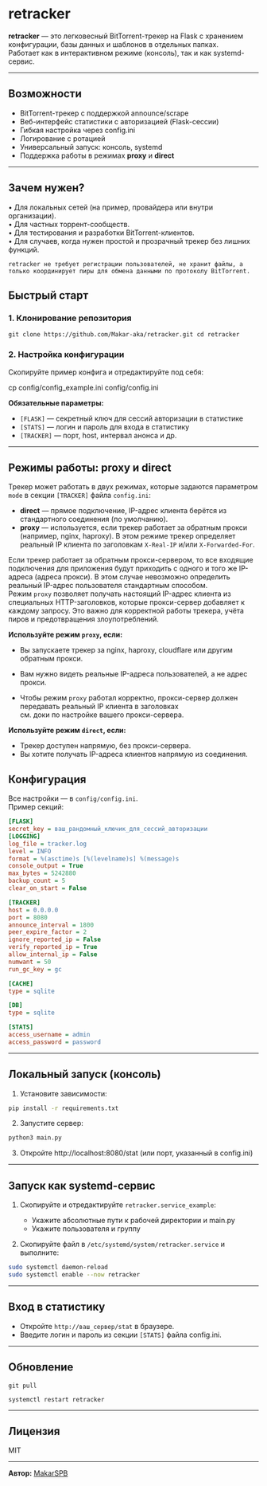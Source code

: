 # retracker

**retracker** — это легковесный BitTorrent-трекер на Flask с хранением конфигурации, базы данных и шаблонов в отдельных папках.  
Работает как в интерактивном режиме (консоль), так и как systemd-сервис.

---

## Возможности

- BitTorrent-трекер с поддержкой announce/scrape
- Веб-интерфейс статистики с авторизацией (Flask-сессии)
- Гибкая настройка через config.ini
- Логирование с ротацией
- Универсальный запуск: консоль, systemd
- Поддержка работы в режимах **proxy** и **direct**
---

## Зачем нужен? 
•	Для локальных сетей (на пример, провайдера или внутри организации).\
•	Для частных торрент-сообществ.\
•	Для тестирования и разработки BitTorrent-клиентов.\
•	Для случаев, когда нужен простой и прозрачный трекер без лишних функций.

`retracker не требует регистрации пользователей, не хранит файлы, а только координирует пиры для обмена данными по протоколу BitTorrent.`

## Быстрый старт

### 1. Клонирование репозитория
```
git clone https://github.com/Makar-aka/retracker.git cd retracker
```
### 2. Настройка конфигурации

Скопируйте пример конфига и отредактируйте под себя:

cp config/config_example.ini config/config.ini


**Обязательные параметры:**
- `[FLASK]` — секретный ключ для сессий авторизации в статистике
- `[STATS]` — логин и пароль для входа в статистику
- `[TRACKER]` — порт, host, интервал анонса и др.

---

## Режимы работы: proxy и direct

Трекер может работать в двух режимах, которые задаются параметром `mode` в секции `[TRACKER]` файла `config.ini`:

- **direct** — прямое подключение, IP-адрес клиента берётся из стандартного соединения (по умолчанию).
- **proxy** — используется, если трекер работает за обратным прокси (например, nginx, haproxy). В этом режиме трекер определяет реальный IP клиента по заголовкам `X-Real-IP` и/или `X-Forwarded-For`.

Если трекер работает за обратным прокси-сервером, то все входящие подключения для приложения будут приходить с одного и того же IP-адреса (адреса прокси). В этом случае невозможно определить реальный IP-адрес пользователя стандартным способом.  
Режим `proxy` позволяет получать настоящий IP-адрес клиента из специальных HTTP-заголовков, которые прокси-сервер добавляет к каждому запросу. Это важно для корректной работы трекера, учёта пиров и предотвращения злоупотреблений.

**Используйте режим `proxy`, если:**
- Вы запускаете трекер за nginx, haproxy, cloudflare или другим обратным прокси.
- Вам нужно видеть реальные IP-адреса пользователей, а не адрес прокси.

- Чтобы режим `proxy` работал корректно, прокси-сервер должен передавать реальный IP клиента в заголовках\
см. доки по настройке вашего прокси-сервера.

**Используйте режим `direct`, если:**
- Трекер доступен напрямую, без прокси-сервера.
- Вы хотите получать IP-адреса клиентов напрямую из соединения.
 
## Конфигурация

Все настройки — в `config/config.ini`.  
Пример секций:
```ini
[FLASK] 
secret_key = ваш_рандомный_ключик_для_сессий_авторизации
[LOGGING]
log_file = tracker.log 
level = INFO 
format = %(asctime)s [%(levelname)s] %(message)s 
console_output = True 
max_bytes = 5242880 
backup_count = 5 
clear_on_start = False

[TRACKER] 
host = 0.0.0.0 
port = 8080 
announce_interval = 1800 
peer_expire_factor = 2 
ignore_reported_ip = False 
verify_reported_ip = True 
allow_internal_ip = False 
numwant = 50 
run_gc_key = gc

[CACHE] 
type = sqlite

[DB] 
type = sqlite

[STATS] 
access_username = admin 
access_password = password
```

---

## Локальный запуск (консоль)

1. Установите зависимости:
```sh
pip install -r requirements.txt
```
2. Запустите сервер:
```sh
python3 main.py
```
3. Откройте http://localhost:8080/stat (или порт, указанный в config.ini)

---

## Запуск как systemd-сервис

1. Скопируйте и отредактируйте `retracker.service_example`:
    - Укажите абсолютные пути к рабочей директории и main.py
    - Укажите пользователя и группу

2. Скопируйте файл в `/etc/systemd/system/retracker.service` и выполните:

```sh
sudo systemctl daemon-reload
sudo systemctl enable --now retracker
```

---

## Вход в статистику

- Откройте `http://ваш_сервер/stat` в браузере.
- Введите логин и пароль из секции `[STATS]` файла config.ini.

---

## Обновление

```
git pull 

systemctl restart retracker

```

---

## Лицензия

MIT

---

**Автор:** [MakarSPB](https://github.com/Makar-aka)